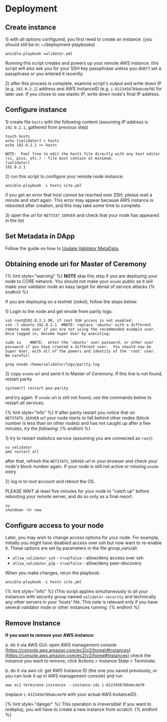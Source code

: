 # Deployment

## Create instance

1\) with all options configured, you first need to create an instance: \(you should still be in: ~/deployment-playbooks\)

```text
ansible-playbook validator.yml
```

Running this script creates and powers up your remote AWS instance. this script will also ask you for your SSH key passphrase unless you didn't set a passphrase or you entered it recently.

2\) after this process is complete, examine script's output and write down IP \(e.g. `192.0.2.1`\) address and AWS InstanceID \(e.g. `i-0123456789abcdef0`\) for later use. If you chose to use elastic IP, write down node's final IP address.

## Configure instance

1\) create file `hosts` with the following content \(assuming IP address is `192.0.2.1`, gathered from previous step\)

```text
touch hosts
echo [validator] > hosts
echo 192.0.2.1 >> hosts

NOTE:  Feel free to edit the hosts file directly with any text editor (vi, pico, etc.) - file must contain at minimum:
[validator]
192.0.2.1
```

2\) run this script to configure your remote node instance:

```text
ansible-playbook -i hosts site.yml
```

if you get an error that host cannot be reached over SSH, please wait a minute and start again. This error may appear because AWS instance is rebooted after creation, and this may take some time to complete.

3\) open the url for `NETSTAT_SERVER` and check that your node has appeared in the list

## Set Metadata‌ in DApp

Follow the guide on how to [Update Validator MetaData.](evernote-html-snippet:///@poa/s/poa/~/drafts/-Lt65LU4zQf0k_iW4w-G/for-validators/validator-dapps/validators-metadata-dapp#for-validators-update-metadata)

## Obtaining enode uri for Master of Ceremony

{% hint style="warning" %}
**NOTE** skip this step if you are deploying your node to CORE network. You should not make your `enode` public as it will make your validator node an easy target for denial of service attacks
{% endhint %}

If you are deploying on a testnet \(sokol\), follow the steps below: 

1\) Login to the node and get enode from parity logs:

```text
ssh root@192.0.2.1 OR, if root SSH access is not enabled:
ssh -l ubuntu 192.0.2.1  #NOTE: replace 'ubuntu' with a different remote node user if you are not using the recommended example user.  Once logged in, become Super User by executing:

sudo su    #NOTE:  enter the 'ubuntu' user password, or other user password if you have created a different user.  You should now be Super User, with all of the powers and identity of the 'root' user.  Be careful!

grep enode /home/validator/logs/parity.log
```

2\) copy `enode` uri and send it to Master of Ceremony. If this line is not found, restart parity

```text
systemctl restart poa-parity
```

and try again. If `enode` uri is still not found, use the commands below to restart all services.

{% hint style="info" %}
If after parity restart you notice that on `NETSTATS_SERVER` url your node starts to fall behind other nodes \(block number is less than on other nodes\) and has not caught up after a few minutes, _try the following:_ 
{% endhint %}

1\) try to restart statistics service \(assuming you are connected as `root`\):

```text
su validator
pm2 restart all
```

after that, refresh the `NETSTATS_SERVER` url in your browser and check your node's block number again. If your node is still not active or missing `enode` entry

2\) log in to root account and reboot the OS. 

PLEASE WAIT at least five minutes for your node to "catch up" before rebooting your remote server, and do so only as a final resort.

```text
su
shutdown -hr now
```

## Configure access to your node

Later, you may wish to change access options for your node. For example, initially you might have disabled access over ssh but now want to re-enable it. These options are set by parameters in the file group\_vars/all:

* `allow_validator_ssh` - `true`/`false` - allow/deny access over ssh
* `allow_validator_p2p` - `true`/`false` - allow/deny peer-discovery

When you make changes, rerun the playbook:

```text
ansible-playbook -i hosts site.yml
```

{% hint style="info" %}
tThis script applies simultaneously to all your instances with security group named `validator-security` and technically any other servers in your 'hosts' file. This note is relevant only if you have several validator node or other instances running.
{% endhint %}

## Remove Instance

**If you want to remove your AWS instance:**

a. do it via AWS GUI: open AWS management console [https://console.aws.amazon.com/ec2/v2/home\#Instances](https://console.aws.amazon.com/ec2/v2/home#Instances) check the instance you want to remove, click Actions &gt; Instance State &gt; Terminate.

b. do it via aws cli: get AWS Instance ID \(the one you saved previously, or you can look it up in AWS management console\) and run

```text
aws ec2 terminate-instances --instance-ids i-0123456789abcdef0
```

\(replace `i-0123456789abcdef0` with your actual AWS InstanceID\).

{% hint style="danger" %}
This operation is irreversible! If you want to redeploy, you will have to create a new instance from scratch.
{% endhint %}

